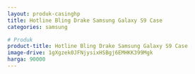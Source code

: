```yaml
---
layout: produk-casinghp
title: Hotline Bling Drake Samsung Galaxy S9 Case
categories: samsung

# Produk
product-title: Hotline Bling Drake Samsung Galaxy S9 Case
image-drive: 1gXgzek0JFNjysixHSBgj6EMHKK399Mgk
harga: 90000
---
```

